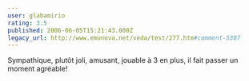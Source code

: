 ```yaml
---
user: glabamirio
rating: 3.5
published: 2006-06-05T15:21:43.000Z
legacy_url: http://www.emunova.net/veda/test/277.htm#comment-5307
---
```

Sympathique, plutôt joli, amusant, jouable à 3 en plus, il fait passer un moment agréable!